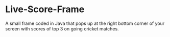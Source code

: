 # Live-Score-Frame
A small frame coded in Java that pops up at the right bottom corner of your screen with scores of top 3 on going cricket matches.
